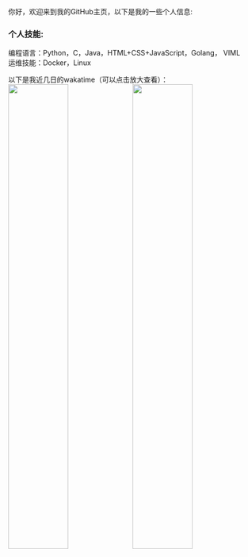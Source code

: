 你好，欢迎来到我的GitHub主页，以下是我的一些个人信息:

### 个人技能:  
编程语言：Python，C，Java，HTML+CSS+JavaScript，Golang， VIML  
运维技能：Docker，Linux  

以下是我近几日的wakatime（可以点击放大查看）：  
<img src="https://wakatime.com/share/@LeoChoi/e5a4125d-75fa-43ad-b84d-b5ed048f839c.svg" width="49%">
<img src="https://wakatime.com/share/@LeoChoi/d1c4d166-978a-42b9-91bd-6ae78321f75e.svg" width="49%">
